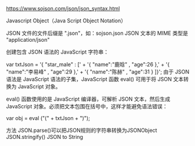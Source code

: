 https://www.sojson.com/json/json_syntax.html

Javascript Object（Java Script Object Notation）

JSON 文件的文件后缀是 ".json"，如：sojson.json
JSON 文本的 MIME 类型是 "application/json"


创建包含 JSON 语法的 JavaScript 字符串：

var txtJson = '{ "star_male" : [' +
'{ "name":"鹿晗" , "age":26 },' +
'{ "name":"李易峰" , "age":29 },' +
'{ "name":"陈赫" , "age":31 } ]}';
由于 JSON 语法是 JavaScript 语法的子集，JavaScript 函数 eval() 可用于将 JSON 文本转换为 JavaScript 对象。

eval() 函数使用的是 JavaScript 编译器，可解析 JSON 文本，然后生成 JavaScript 对象。必须把文本包围在括号中，这样才能避免语法错误：

var obj = eval ("(" + txtJson + ")");


方法
JSON.parse()可以把JSON规则的字符串转换为JSONObject
JSON.stringify()    JSON to String
